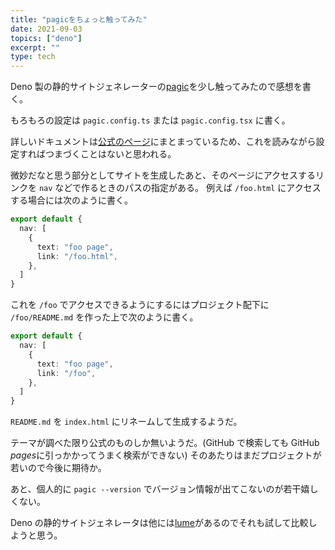 ```yaml
---
title: "pagicをちょっと触ってみた"
date: 2021-09-03
topics: ["deno"]
excerpt: ""
type: tech
---
```


Deno 製の静的サイトジェネレーターの[pagic](https://github.com/xcatliu/pagic)を少し触ってみたので感想を書く。

もろもろの設定は `pagic.config.ts` または `pagic.config.tsx` に書く。

詳しいドキュメントは[公式のページ](https://pagic.org/docs/introduction.html)にまとまっているため、これを読みながら設定すればつまづくことはないと思われる。

微妙だなと思う部分としてサイトを生成したあと、そのページにアクセスするリンクを `nav` などで作るときのパスの指定がある。
例えば `/foo.html` にアクセスする場合には次のように書く。

```typescript
export default {
  nav: [
    {
      text: "foo page",
      link: "/foo.html",
    },
  ]
} 
```

これを `/foo` でアクセスできるようにするにはプロジェクト配下に `/foo/README.md` を作った上で次のように書く。

```typescript
export default {
  nav: [
    {
      text: "foo page",
      link: "/foo",
    },
  ]
}
```

`README.md` を `index.html` にリネームして生成するようだ。

テーマが調べた限り公式のものしか無いようだ。(GitHub で検索しても GitHub *pages*に引っかかってうまく検索ができない)
そのあたりはまだプロジェクトが若いので今後に期待か。

あと、個人的に `pagic --version` でバージョン情報が出てこないのが若干嬉しくない。

Deno の静的サイトジェネレータは他には[lume](https://github.com/lumeland/lume)があるのでそれも試して比較しようと思う。
